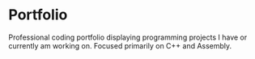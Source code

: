 # Portfolio
Professional coding portfolio displaying programming projects I have or currently am working on. Focused primarily on C++ and Assembly.
